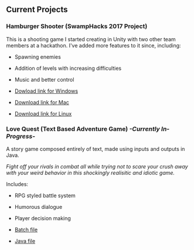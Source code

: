 ## Current Projects
 

### Hamburger Shooter (SwampHacks 2017 Project)

This is a shooting game I started creating in Unity with two other team members at a hackathon.
I've added more features to it since, including:

* Spawning enemies
* Addition of levels with increasing difficulties
* Music and better control



* [Dowload link for Windows](https://www.dropbox.com/s/tji0ds4q18n2jbd/For%20Windows.zip?dl=0)
* [Download link for Mac](https://www.dropbox.com/s/tk692a3w4d8c7ls/For%20Apple.zip?dl=0)
* [Download link for Linux](https://www.dropbox.com/s/ilu28g7inap787w/For%20Linux.zip?dl=0)


### Love Quest (Text Based Adventure Game) *-Currently In-Progress-*

A story game composed entirely of text, made using inputs and outputs in Java.

*Fight off your rivals in combat all while trying not to scare your crush away with your weird behavior 
in this shockingly realisitic and idiotic game.*

Includes:

* RPG styled battle system
* Humorous dialogue
* Player decision making




* [Batch file](https://www.dropbox.com/s/q9y3nz2a5s6oyh1/Love%20Quest.zip?dl=0)
* [Java file](https://www.dropbox.com/s/frnl0kn92jgvvwk/StartingOut.java?dl=0)


